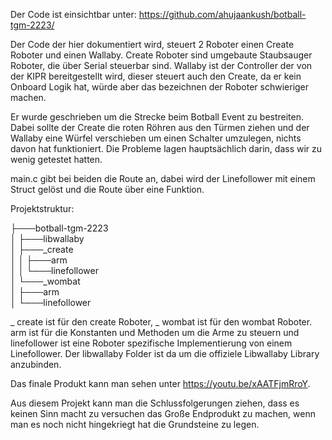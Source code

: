 Der Code ist einsichtbar unter:
https://github.com/ahujaankush/botball-tgm-2223/

Der Code der hier dokumentiert wird, steuert 2 Roboter einen Create Roboter und einen Wallaby. Create Roboter sind umgebaute Staubsauger Roboter, die über Serial steuerbar sind. Wallaby ist der Controller der von der KIPR bereitgestellt wird, dieser steuert auch den Create, da er kein Onboard Logik hat, würde aber das bezeichnen der Roboter schwieriger machen.

Er wurde geschrieben um die Strecke beim Botball Event zu bestreiten. Dabei sollte der Create die roten Röhren aus den Türmen ziehen und der Wallaby eine Würfel verschieben um einen Schalter umzulegen, nichts davon hat funktioniert. Die Probleme lagen hauptsächlich darin, dass wir zu wenig getestet hatten.

main.c gibt bei beiden die Route an, dabei wird der Linefollower mit einem Struct gelöst und die Route über eine Funktion.

Projektstruktur:

├───botball-tgm-2223<br>
│   ├───libwallaby<br>
│   ├───_create<br>
│   │   ├───arm<br>
│   │   └───linefollower<br>
│   └───_wombat<br>
│       ├───arm<br>
│      └───linefollower<br>

_ create ist  für den create Roboter, _ wombat ist für den wombat Roboter. arm ist für die Konstanten und Methoden um die Arme zu steuern und linefollower ist eine Roboter spezifische Implementierung von einem Linefollower. Der libwallaby Folder ist da um die offiziele Libwallaby Library anzubinden. 

Das finale Produkt kann man sehen unter https://youtu.be/xAATFjmRroY.

Aus diesem Projekt kann man die Schlussfolgerungen ziehen, dass es keinen Sinn macht zu versuchen das Große Endprodukt zu machen, wenn man es noch nicht hingekriegt hat die Grundsteine zu legen.
